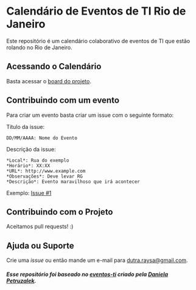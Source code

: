 # Calendário de Eventos de TI Rio de Janeiro

Este repositório é um calendário colaborativo de eventos de TI que estão rolando no Rio de Janeiro. 

## Acessando o Calendário

Basta acessar o [board do projeto](https://github.com/hi-hi-ray/eventos-ti-rj/projects).

## Contribuindo com um evento

Para criar um evento basta criar um issue com o seguinte formato:

Título da issue: 

`DD/MM/AAAA: Nome do Evento`

Descrição da issue:

```
*Local*: Rua do exemplo
*Horário*: XX:XX
*URL*: http://www.example.com
*Observações*: Deve levar RG
*Descrição*: Evento maravilhoso que irá acontecer
```

Exemplo: [Issue #1](https://github.com/hi-hi-ray/eventos-rj/issues/1)

## Contribuindo com o Projeto

Aceitamos pull requests! :)

## Ajuda ou Suporte

Crie uma _issue_ ou então mande um e-mail para dutra.raysa@gmail.com.

##### Esse repositório foi baseado no [eventos-ti](https://github.com/danicat/eventos-ti) criado pela [Daniela Petruzalek](https://github.com/danicat).
